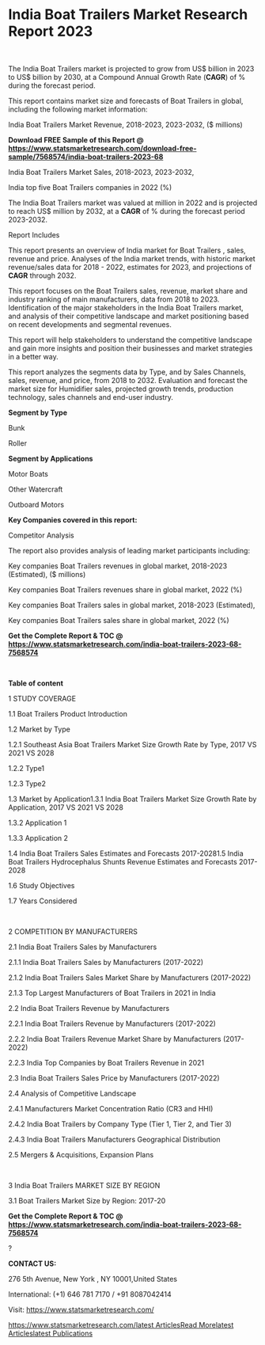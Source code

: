 <h1>India Boat Trailers Market Research Report 2023</h1><br/><p>The India Boat Trailers market is projected to grow from US$ billion in 2023 to US$ billion by 2030, at a Compound Annual Growth Rate (<strong>CAGR</strong>) of % during the forecast period.</p>
 
 
 
 <p>This report contains market size and forecasts of Boat Trailers in global, including the following market information:</p>
 
 
 
 <p>India Boat Trailers Market Revenue, 2018-2023, 2023-2032, ($ millions)</p>
 
 
 
 <p><strong>Download FREE Sample of this Report @ <a href="https://www.statsmarketresearch.com/download-free-sample/7568574/india-boat-trailers-2023-68">https://www.statsmarketresearch.com/download-free-sample/7568574/india-boat-trailers-2023-68</a></strong></p>
 
 
 
 <p>India Boat Trailers Market Sales, 2018-2023, 2023-2032,</p>
 
 
 
 <p>India top five Boat Trailers companies in 2022 (%)</p>
 
 
 
 <p>The India Boat Trailers market was valued at million in 2022 and is projected to reach US$ million by 2032, at a <strong>CAGR</strong> of % during the forecast period 2023-2032.</p>
 
 
 
 <p>Report Includes</p>
 
 
 
 <p>This report presents an overview of India market for Boat Trailers , sales, revenue and price. Analyses of the India market trends, with historic market revenue/sales data for 2018 - 2022, estimates for 2023, and projections of <strong>CAGR</strong> through 2032.</p>
 
 
 
 <p>This report focuses on the Boat Trailers sales, revenue, market share and industry ranking of main manufacturers, data from 2018 to 2023. Identification of the major stakeholders in the India Boat Trailers market, and analysis of their competitive landscape and market positioning based on recent developments and segmental revenues.</p>
 
 
 
 <p>This report will help stakeholders to understand the competitive landscape and gain more insights and position their businesses and market strategies in a better way.</p>
 
 
 
 <p>This report analyzes the segments data by Type, and by Sales Channels, sales, revenue, and price, from 2018 to 2032. Evaluation and forecast the market size for Humidifier sales, projected growth trends, production technology, sales channels and end-user industry.</p>
 
 
 
 <p><strong>Segment by Type</strong></p>
 
 
 
 <p>Bunk</p>
 
 
 
 <p>Roller</p>
 
 
 
 <p><strong>Segment <strong><strong>by Applications</strong></strong></strong></p>
 
 
 
 <p>Motor Boats</p>
 
 
 
 <p>Other Watercraft</p>
 
 
 
 <p>Outboard Motors</p>
 
 
 
 <p><strong>Key Companies covered in this report:</strong></p>
 
 
 
 <p>Competitor Analysis</p>
 
 
 
 <p>The report also provides analysis of leading market participants including:</p>
 
 
 
 <p>Key companies Boat Trailers revenues in global market, 2018-2023 (Estimated), ($ millions)</p>
 
 
 
 <p>Key companies Boat Trailers revenues share in global market, 2022 (%)</p>
 
 
 
 <p>Key companies Boat Trailers sales in global market, 2018-2023 (Estimated),</p>
 
 
 
 <p>Key companies Boat Trailers sales share in global market, 2022 (%)</p>
 
 
 
 <div><b>Get the Complete Report & TOC @ <a href="https://www.statsmarketresearch.com/india-boat-trailers-2023-68-7568574">https://www.statsmarketresearch.com/india-boat-trailers-2023-68-7568574</a></b></div>
 
 
 
 <p><br />
 
 <b>Table of content</b></p>
 
 
 
 <p>1 STUDY COVERAGE<br />
 
 1.1 Boat Trailers Product Introduction<br />
 
 1.2 Market by Type<br />
 
 1.2.1 Southeast Asia Boat Trailers Market Size Growth Rate by Type, 2017 VS 2021 VS 2028<br />
 
 1.2.2 Type1<br />
 
 1.2.3 Type2<br />
 
 1.3 Market by Application1.3.1 India Boat Trailers Market Size Growth Rate by Application, 2017 VS 2021 VS 2028<br />
 
 1.3.2 Application 1<br />
 
 1.3.3 Application 2<br />
 
 1.4 India Boat Trailers Sales Estimates and Forecasts 2017-20281.5 India Boat Trailers Hydrocephalus Shunts Revenue Estimates and Forecasts 2017-2028<br />
 
 1.6 Study Objectives<br />
 
 1.7 Years Considered<br />
 
 <br />
 
 2 COMPETITION BY MANUFACTURERS<br />
 
 2.1 India Boat Trailers Sales by Manufacturers<br />
 
 2.1.1 India Boat Trailers Sales by Manufacturers (2017-2022)<br />
 
 2.1.2 India Boat Trailers Sales Market Share by Manufacturers (2017-2022)<br />
 
 2.1.3 Top Largest Manufacturers of Boat Trailers in 2021 in India<br />
 
 2.2 India Boat Trailers Revenue by Manufacturers<br />
 
 2.2.1 India Boat Trailers Revenue by Manufacturers (2017-2022)<br />
 
 2.2.2 India Boat Trailers Revenue Market Share by Manufacturers (2017-2022)<br />
 
 2.2.3 India Top Companies by Boat Trailers Revenue in 2021<br />
 
 2.3 India Boat Trailers Sales Price by Manufacturers (2017-2022)<br />
 
 2.4 Analysis of Competitive Landscape<br />
 
 2.4.1 Manufacturers Market Concentration Ratio (CR3 and HHI)<br />
 
 2.4.2 India Boat Trailers by Company Type (Tier 1, Tier 2, and Tier 3)<br />
 
 2.4.3 India Boat Trailers Manufacturers Geographical Distribution<br />
 
 2.5 Mergers & Acquisitions, Expansion Plans<br />
 
 <br />
 
 3 India Boat Trailers MARKET SIZE BY REGION<br />
 
 3.1 Boat Trailers Market Size by Region: 2017-20</p>
 
 
 
 <div><b>Get the Complete Report & TOC @ <a href="https://www.statsmarketresearch.com/india-boat-trailers-2023-68-7568574">https://www.statsmarketresearch.com/india-boat-trailers-2023-68-7568574</a></b></div>
 
 
 
 <p>? </p>
 
 
 
 <p><b>CONTACT US:</b><br />
 
 276 5th Avenue, New York , NY 10001,United States<br />
 
 International: (+1) 646 781 7170 / +91 8087042414<br />
 
 Visit: <a href="https://www.statsmarketresearch.com/">https://www.statsmarketresearch.com/</a><br />
 
 <a href="https://gyeongbokgung.com">https://www.statsmarketresearch.com/</a><a href="https://hallyeomaritime.com">latest Articles</a><a href="https://jingwansa.com">Read More</a><a href="https://nguoiviet.jp/">latest Articles</a><a href="https://www.intelmarketresearch.com/">latest Publications</a></p>